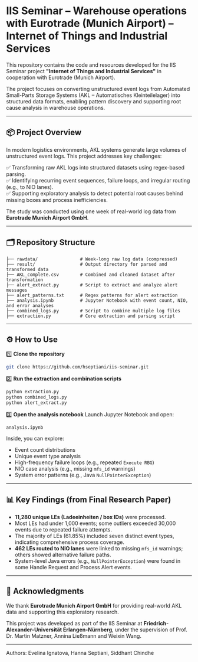 
# IIS Seminar – Warehouse operations with Eurotrade (Munich Airport) – Internet of Things and Industrial Services

This repository contains the code and resources developed for the IIS Seminar project **"Internet of Things and Industrial Services"** in cooperation with Eurotrade (Munich Airport).

The project focuses on converting unstructured event logs from Automated Small-Parts Storage Systems (AKL – Automatisches Kleinteilelager) into structured data formats, enabling pattern discovery and supporting root cause analysis in warehouse operations.

---

## 📦 Project Overview

In modern logistics environments, AKL systems generate large volumes of unstructured event logs. This project addresses key challenges:

✅ Transforming raw AKL logs into structured datasets using regex-based parsing.  
✅ Identifying recurring event sequences, failure loops, and irregular routing (e.g., to NIO lanes).  
✅ Supporting exploratory analysis to detect potential root causes behind missing boxes and process inefficiencies.

The study was conducted using one week of real-world log data from **Eurotrade Munich Airport GmbH**.

---

## 🗂 Repository Structure

```
├── rawdata/                # Week-long raw log data (compressed)
├── result/                 # Output directory for parsed and transformed data
├── AKL_complete.csv        # Combined and cleaned dataset after transformation
├── alert_extract.py        # Script to extract and analyze alert messages
├── alert_patterns.txt      # Regex patterns for alert extraction
├── analysis.ipynb          # Jupyter Notebook with event count, NIO, and error analyses
├── combined_logs.py        # Script to combine multiple log files
├── extraction.py           # Core extraction and parsing script
```

---

## ⚙️ How to Use

1️⃣ **Clone the repository**
```bash
git clone https://github.com/hseptiani/iis-seminar.git
```

2️⃣ **Run the extraction and combination scripts**
```bash
python extraction.py
python combined_logs.py
python alert_extract.py
```

3️⃣ **Open the analysis notebook**
Launch Jupyter Notebook and open:
```
analysis.ipynb
```

Inside, you can explore:
- Event count distributions
- Unique event type analysis
- High-frequency failure loops (e.g., repeated `Execute RBG`)
- NIO case analysis (e.g., missing `mfs_id` warnings)
- System error patterns (e.g., Java `NullPointerException`)

---

## 📊 Key Findings (from Final Research Paper)

- **11,280 unique LEs (Ladeeinheiten / box IDs)** were processed.
- Most LEs had under 1,000 events; some outliers exceeded 30,000 events due to repeated failure attempts.
- The majority of LEs (61.85%) included seven distinct event types, indicating comprehensive process coverage.
- **462 LEs routed to NIO lanes** were linked to missing `mfs_id` warnings; others showed alternative failure paths.
- System-level Java errors (e.g., `NullPointerException`) were found in some Handle Request and Process Alert events.

---

## 🙌 Acknowledgments

We thank **Eurotrade Munich Airport GmbH** for providing real-world AKL data and supporting this exploratory research.

This project was developed as part of the IIS Seminar at **Friedrich-Alexander-Universität Erlangen-Nürnberg**, under the supervision of Prof. Dr. Martin Matzner, Annina Ließmann and Weixin Wang.

---

Authors: Evelina Ignatova, Hanna Septiani, Siddhant Chindhe

